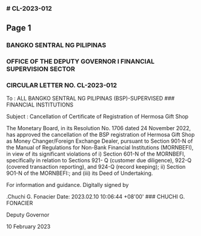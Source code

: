 ### # CL-2023-012

## Page 1

### BANGKO SENTRAL NG PILIPINAS

### OFFICE OF THE DEPUTY GOVERNOR I FINANCIAL SUPERVISION SECTOR

### CIRCULAR LETTER NO. CL-2023-012

To : ALL BANGKO SENTRAL NG PILIPINAS (BSP)-SUPERVISED ### FINANCIAL INSTITUTIONS

Subject : Cancellation of Certificate of Registration of Hermosa Gift Shop

The Monetary Board, in its Resolution No. 1706 dated 24 November 2022, has approved the cancellation of the BSP registration of Hermosa Gift Shop as Money Changer/Foreign Exchange Dealer, pursuant to Section 901-N of the Manual of Regulations for Non-Bank Financial Institutions (MORNBEFI), in view of its significant violations of i) Section 601-N of the MORNBEFI, specifically in relation to Sections 921- Q (customer due diligence), 922-Q (covered transaction reporting), and 924-Q (record keeping); ii) Section 9O1-N of the MORNBEFI:; and (iii) its Deed of Undertaking.

For information and guidance. Digitally signed by

.Chuchi G. Fonacier Date: 2023.02.10 10:06:44 +08'00' ### CHUCHI G. FONACIER

Deputy Governor

10 February 2023 